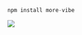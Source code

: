 ```js
npm install more-vibe
```

<a href="https://github.com/vibenOfficial" target="_blank"> <img src="https://discord.c99.nl/widget/theme-3/932739520451977248.png"/></a>
